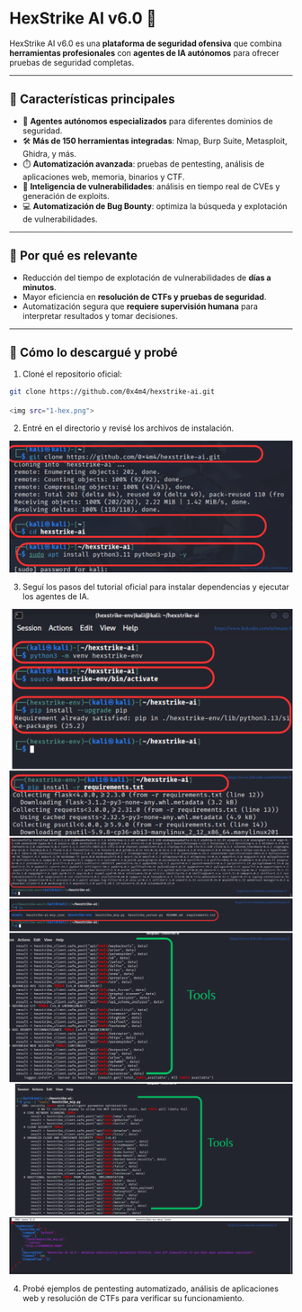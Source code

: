 # HexStrike AI v6.0 🚀

HexStrike AI v6.0 es una **plataforma de seguridad ofensiva** que combina **herramientas profesionales** con **agentes de IA autónomos** para ofrecer pruebas de seguridad completas.  

---

## 🔹 Características principales

- 🤖 **Agentes autónomos especializados** para diferentes dominios de seguridad.  
- 🛠️ **Más de 150 herramientas integradas**: Nmap, Burp Suite, Metasploit, Ghidra, y más.  
- ⏱️ **Automatización avanzada**: pruebas de pentesting, análisis de aplicaciones web, memoria, binarios y CTF.  
- 🧩 **Inteligencia de vulnerabilidades**: análisis en tiempo real de CVEs y generación de exploits.  
- 💻 **Automatización de Bug Bounty**: optimiza la búsqueda y explotación de vulnerabilidades.  

---

## 🔹 Por qué es relevante

- Reducción del tiempo de explotación de vulnerabilidades de **días a minutos**.  
- Mayor eficiencia en **resolución de CTFs y pruebas de seguridad**.  
- Automatización segura que **requiere supervisión humana** para interpretar resultados y tomar decisiones.  

---

## 🔹 Cómo lo descargué y probé

1. Cloné el repositorio oficial:
```bash
git clone https://github.com/0x4m4/hexstrike-ai.git

<img src="1-hex.png">

```

2. Entré en el directorio y revisé los archivos de instalación.

<img src="2-hex.png">

3. Seguí los pasos del tutorial oficial para instalar dependencias y ejecutar los agentes de IA.

<img src="3-hex.png">

<img src="4-hex.png">

<img src="5-hex.png">

<img src="6-hex.png">

<img src="7.png">

<img src="8.png">

<img src="9-hex.png">



4. Probé ejemplos de pentesting automatizado, análisis de aplicaciones web y resolución de CTFs para verificar su funcionamiento.

